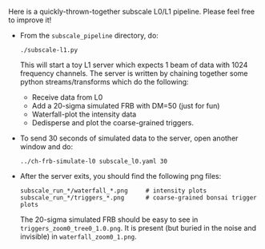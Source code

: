Here is a quickly-thrown-together subscale L0/L1 pipeline.  Please feel free to improve it!

  - From the `subscale_pipeline` directory, do:
    ```
    ./subscale-l1.py
    ```
    This will start a toy L1 server which expects 1 beam of data with 1024 frequency channels.
    The server is written by chaining together some python streams/transforms which do the following:

       - Receive data from L0
       - Add a 20-sigma simulated FRB with DM=50 (just for fun)
       - Waterfall-plot the intensity data
       - Dedisperse and plot the coarse-grained triggers.

  - To send 30 seconds of simulated data to the server, open another window and do:
    ```
    ../ch-frb-simulate-l0 subscale_l0.yaml 30
    ```

  - After the server exits, you should find the following png files:
    ```
    subscale_run_*/waterfall_*.png     # intensity plots
    subscale_run_*/triggers_*.png      # coarse-grained bonsai trigger plots
    ```
    The 20-sigma simulated FRB should be easy to see in `triggers_zoom0_tree0_1.0.png`.
    It is present (but buried in the noise and invisible) in `waterfall_zoom0_1.png`.
